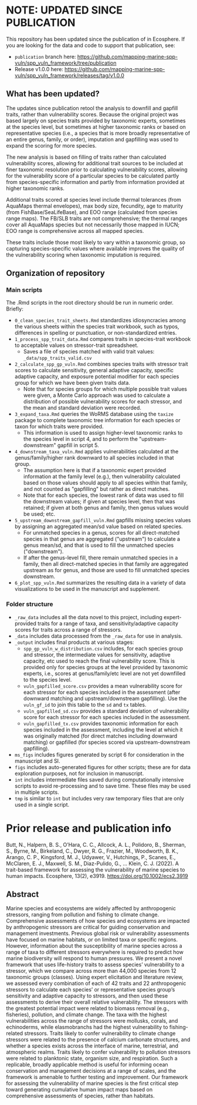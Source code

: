 # NOTE: UPDATED SINCE PUBLICATION

This repository has been updated since the publication of  in Ecosphere.  If you are looking for the data and code to support that publication, see:

* `publication` branch here: https://github.com/mapping-marine-spp-vuln/spp_vuln_framework/tree/publication
* Release v1.0.0 here: https://github.com/mapping-marine-spp-vuln/spp_vuln_framework/releases/tag/v1.0.0

## What has been updated?

The updates since publication retool the analysis to downfill and gapfill traits, rather than vulnerability scores.  Because the original project was based largely on species traits provided by taxonomic experts, sometimes at the species level, but sometimes at higher taxonomic ranks or based on representative species (i.e., a species that is more broadly representative of an entire genus, family, or order), imputation and gapfilling was used to expand the scoring for more species.

The new analysis is based on filling of traits rather than calculated vulnerability scores, allowing for additional trait sources to be included at finer taxonomic resolution prior to calculating vulnerability scores, allowing for the vulnerability score of a particular species to be calculated partly from species-specific information and partly from information provided at higher taxonomic ranks.  

Additional traits scored at species level include thermal tolerances (from AquaMaps thermal envelopes), max body size, fecundity, age to maturity (from FishBase/SeaLifeBase), and EOO range (calculated from species range maps).  The FB/SLB traits are not comprehensive; the thermal ranges cover all AquaMaps species but not necessarily those mapped in IUCN; EOO range is comprehensive across all mapped species.

These traits include those most likely to vary within a taxonomic group, so capturing species-specific values where available improves the quality of the vulnerability scoring when taxonomic imputation is required.

## Organization of repository

### Main scripts

The .Rmd scripts in the root directory should be run in numeric order.  Briefly:

* `0_clean_species_trait_sheets.Rmd` standardizes idiosyncracies among the various sheets within the species trait workbook, such as typos, differences in spelling or punctuation, or non-standardized entries.
* `1_process_spp_trait_data.Rmd` compares traits in species-trait workbook to acceptable values on stressor-trait spreadsheet. 
    * Saves a file of species matched with valid trait values: `_data/spp_traits_valid.csv`
* `2_calculate_spp_gp_vuln.Rmd` combines species traits with stressor trait scores to calculate sensitivity, general adaptive capacity, specific adaptive capacity, and exposure potential modifier for each species group for which we have been given traits data.  
    * Note that for species groups for which multiple possible trait values were given, a Monte Carlo approach was used to calculate a distribution of possible vulnerability scores for each stressor, and the mean and standard deviation were recorded.
* `3_expand_taxa.Rmd` queries the WoRMS database using the `taxize` package to complete taxonomic tree information for each species or taxon for which traits were provided.  
    * This information is used to assign higher-level taxonomic ranks to the species level in script 4, and to perform the "upstream-downstream" gapfill in script 5.
* `4_downstream_taxa_vuln.Rmd` applies vulnerabilities calculated at the genus/family/higher rank downward to all species included in that group.  
    * The assumption here is that if a taxonomic expert provided information at the family level (e.g.), then vulnerability calculated based on those values should apply to all species within that family, and not counted as "gapfilling" but rather as direct matches.  
    * Note that for each species, the lowest rank of data was used to fill the downstream values; if given at species level, then that was retained; if given at both genus and family, then genus values would be used; etc.
* `5_upstream_downstream_gapfill_vuln.Rmd` gapfills missing species values by assigning an aggregated mean/sd value based on related species.
    * For unmatched species in a genus, scores for all direct-matched species in that genus are aggregated ("upstream") to calculate a genus mean/sd, and that is used to fill the unmatched species ("downstream").
    * If after the genus-level fill, there remain unmatched species in a family, then all direct-matched species in that family are aggregated upstream as for genus, and those are used to fill unmatched species downstream.
* `6_plot_spp_vuln.Rmd` summarizes the resulting data in a variety of data visualizations to be used in the manuscript and supplement.

### Folder structure

* `_raw_data` includes all the data novel to this project, including expert-provided traits for a range of taxa, and sensitivity/adaptive capacity scores for traits across a range of stressors.
* `_data` includes data processed from the `_raw_data` for use in analysis.
* `_output` includes final products at various stages:
    * `spp_gp_vuln_w_distribution.csv` includes, for each species group and stressor, the intermediate values for sensitivity, adaptive capacity, etc used to reach the final vulnerability score.  This is provided only for species groups at the level provided by taxonomic experts, i.e., scores at genus/family/etc level are not yet downfilled to the species level.
    * `vuln_gapfilled_score.csv` provides a mean vulnerability score for each stressor for each species included in the assessment (after downward matching and upstream/downstream gapfilling).  Use the `vuln_gf_id` to join this table to the `sd` and `tx` tables.
    * `vuln_gapfilled_sd.csv` provides a standard deviation of vulnerability score for each stressor for each species included in the assessment.
    * `vuln_gapfilled_tx.csv` provides taxonomic information for each species included in the assessment, including the level at which it was originally matched (for direct matches including downward matching) or gapfilled (for species scored via upstream-downstream gapfilling).
* `ms_figs` includes figures generated by script 6 for consideration in the manuscript and SI.
* `figs` includes auto-generated figures for other scripts; these are for data exploration purposes, not for inclusion in manuscript.
* `int` includes intermediate files saved during computationally intensive scripts to avoid re-processing and to save time.  These files may be used in multiple scripts.
* `tmp` is similar to `int` but includes very raw temporary files that are only used in a single script.

# Prior release and publication info

Butt, N., Halpern, B. S., O’Hara, C. C., Allcock, A. L., Polidoro, B., Sherman, S., Byrne, M., Birkeland, C., Dwyer, R. G., Frazier, M., Woodworth, B. K., Arango, C. P., Kingsford, M. J., Udyawer, V., Hutchings, P., Scanes, E., McClaren, E. J., Maxwell, S. M., Diaz-Pulido, G., … Klein, C. J. (2022). A trait-based framework for assessing the vulnerability of marine species to human impacts. Ecosphere, 13(2), e3919. https://doi.org/10.1002/ecs2.3919

## Abstract

Marine species and ecosystems are widely affected by anthropogenic stressors, ranging from pollution and fishing to climate change. Comprehensive assessments of how species and ecosystems are impacted by anthropogenic stressors are critical for guiding conservation and management investments.
Previous global risk or vulnerability assessments have focused on marine habitats, or on limited taxa or specific regions. However, information about the susceptibility of marine species across a range of taxa to different stressors everywhere is required to predict how marine biodiversity will respond to human pressures.
We present a novel framework that uses life-history traits to assess species’ vulnerability to a stressor, which we compare across more than 44,000 species from 12 taxonomic groups (classes). Using expert elicitation and literature review, we assessed every combination of each of 42 traits and 22 anthropogenic stressors to calculate each species’ or representative species group’s sensitivity and adaptive capacity to stressors, and then used these assessments to derive their overall relative vulnerability.
The stressors with the greatest potential impact were related to biomass removal (e.g., fisheries), pollution, and climate change. The taxa with the highest vulnerabilities across the range of stressors were mollusks, corals, and echinoderms, while elasmobranchs had the highest vulnerability to fishing-related stressors.
Traits likely to confer vulnerability to climate change stressors were related to the presence of calcium carbonate structures, and whether a species exists across the interface of marine, terrestrial, and atmospheric realms.
Traits likely to confer vulnerability to pollution stressors were related to planktonic state, organism size, and respiration. Such a replicable, broadly applicable method is useful for informing ocean conservation and management decisions at a range of scales, and the framework is amenable to further testing and improvement.
Our framework for assessing the vulnerability of marine species is the first critical step toward generating cumulative human impact maps based on comprehensive assessments of species, rather than habitats.
